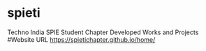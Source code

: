 # spieti
Techno India SPIE Student Chapter Developed Works and Projects
#Website URL
https://spietichapter.github.io/home/
